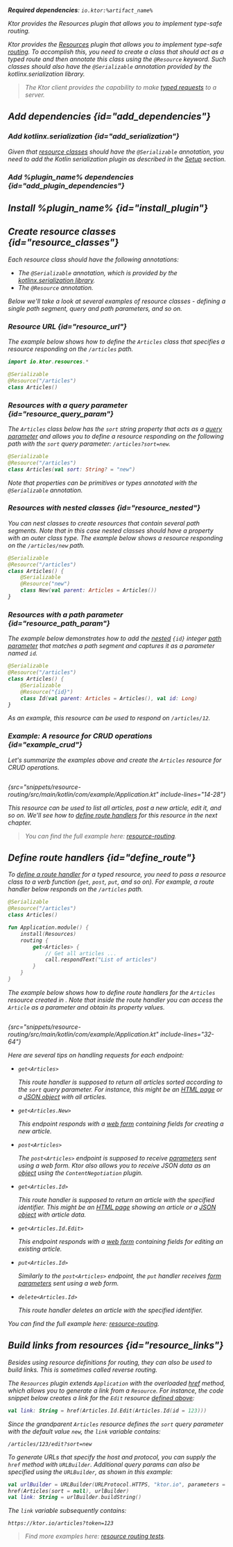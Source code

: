 [//]: # (title: Type-safe routing)

<show-structure for="chapter" depth="2"/>

<var name="plugin_name" value="Resources"/>
<var name="package_name" value="io.ktor.server.resources"/>
<var name="artifact_name" value="ktor-server-resources"/>

<tldr>
<p>
<b>Required dependencies</b>: <code>io.ktor:%artifact_name%</code>
</p>
<var name="example_name" value="resource-routing"/>
<include from="lib.topic" element-id="download_example"/>
<include from="lib.topic" element-id="native_server_supported"/>
</tldr>

<link-summary>Ktor provides the Resources plugin that allows you to implement type-safe routing.</link-summary>

Ktor provides the [Resources](https://api.ktor.io/ktor-shared/ktor-resources/io.ktor.resources/-resources/index.html) plugin that allows you to implement type-safe [routing](Routing_in_Ktor.md). To accomplish this, you need to create a class that should act as a typed route and then annotate this class using the `@Resource` keyword. Such classes should also have the `@Serializable` annotation provided by the kotlinx.serialization library.

> The Ktor client provides the capability to make [typed requests](type-safe-request.md) to a server.


## Add dependencies {id="add_dependencies"}

### Add kotlinx.serialization {id="add_serialization"}

Given that [resource classes](#resource_classes) should have the `@Serializable` annotation, you need to add the Kotlin serialization plugin as described in the [Setup](https://github.com/Kotlin/kotlinx.serialization#setup) section.

### Add %plugin_name% dependencies {id="add_plugin_dependencies"}

<include from="lib.topic" element-id="add_ktor_artifact_intro"/>
<include from="lib.topic" element-id="add_ktor_artifact"/>


## Install %plugin_name% {id="install_plugin"}

<include from="lib.topic" element-id="install_plugin"/>


## Create resource classes {id="resource_classes"}

<snippet id="resource_classes_server">

Each resource class should have the following annotations:
* The `@Serializable` annotation, which is provided by the [kotlinx.serialization library](#add_serialization).
* The `@Resource` annotation.

Below we'll take a look at several examples of resource classes - defining a single path segment, query and path parameters, and so on.

### Resource URL {id="resource_url"}

The example below shows how to define the `Articles` class that specifies a resource responding on the `/articles` path. 

```kotlin
import io.ktor.resources.*

@Serializable
@Resource("/articles")
class Articles()
```

### Resources with a query parameter {id="resource_query_param"}

The `Articles` class below has the `sort` string property that acts as a [query parameter](requests.md#query_parameters) and allows you to define a resource responding on the following path with the `sort` query parameter: `/articles?sort=new`. 

```kotlin
@Serializable
@Resource("/articles")
class Articles(val sort: String? = "new")
```

Note that properties can be primitives or types annotated with the `@Serializable` annotation.

### Resources with nested classes {id="resource_nested"}

You can nest classes to create resources that contain several path segments. Note that in this case nested classes should have a property with an outer class type. 
The example below shows a resource responding on the `/articles/new` path.


```kotlin
@Serializable
@Resource("/articles")
class Articles() {
    @Serializable
    @Resource("new")
    class New(val parent: Articles = Articles())
}
```

### Resources with a path parameter {id="resource_path_param"}

The example below demonstrates how to add the [nested](#resource_nested) `{id}` integer [path parameter](Routing_in_Ktor.md#path_parameter) that matches a path segment and captures it as a parameter named `id`.

```kotlin
@Serializable
@Resource("/articles")
class Articles() {
    @Serializable
    @Resource("{id}")
    class Id(val parent: Articles = Articles(), val id: Long)
}
```

As an example, this resource can be used to respond on `/articles/12`.

</snippet>

### Example: A resource for CRUD operations {id="example_crud"}

Let's summarize the examples above and create the `Articles` resource for CRUD operations.

```kotlin
```
{src="snippets/resource-routing/src/main/kotlin/com/example/Application.kt" include-lines="14-28"}

This resource can be used to list all articles, post a new article, edit it, and so on. We'll see how to [define route handlers](#define_route) for this resource in the next chapter.

> You can find the full example here: [resource-routing](https://github.com/ktorio/ktor-documentation/tree/%ktor_version%/codeSnippets/snippets/resource-routing).



## Define route handlers {id="define_route"}

To [define a route handler](Routing_in_Ktor.md#define_route) for a typed resource, you need to pass a resource class to a verb function (`get`, `post`, `put`, and so on).
For example, a route handler below responds on the `/articles` path.

```kotlin
@Serializable
@Resource("/articles")
class Articles()

fun Application.module() {
    install(Resources)
    routing {
        get<Articles> {
            // Get all articles ...
            call.respondText("List of articles")
        }
    }
}
```

The example below shows how to define route handlers for the `Articles` resource created in [](#example_crud). Note that inside the route handler you can access the `Article` as a parameter and obtain its property values.

```kotlin
```
{src="snippets/resource-routing/src/main/kotlin/com/example/Application.kt" include-lines="32-64"}

Here are several tips on handling requests for each endpoint:

- `get<Articles>`

   This route handler is supposed to return all articles sorted according to the `sort` query parameter.
   For instance, this might be an [HTML page](responses.md#html) or a [JSON object](responses.md#object) with all articles.

- `get<Articles.New>`

   This endpoint responds with a [web form](responses.md#html) containing fields for creating a new article.
- `post<Articles>`

   The `post<Articles>` endpoint is supposed to receive [parameters](requests.md#form_parameters) sent using a web form.
   Ktor also allows you to receive JSON data as an [object](requests.md#objects) using the `ContentNegotiation` plugin.
- `get<Articles.Id>`

   This route handler is supposed to return an article with the specified identifier.
   This might be an [HTML page](responses.md#html) showing an article or a [JSON object](responses.md#object) with article data.
- `get<Articles.Id.Edit>`

  This endpoint responds with a [web form](responses.md#html) containing fields for editing an existing article.
- `put<Articles.Id>`

   Similarly to the `post<Articles>` endpoint, the `put` handler receives [form parameters](requests.md#form_parameters) sent using a web form.
- `delete<Articles.Id>`

   This route handler deletes an article with the specified identifier.

You can find the full example here: [resource-routing](https://github.com/ktorio/ktor-documentation/tree/%ktor_version%/codeSnippets/snippets/resource-routing).


## Build links from resources {id="resource_links"}

Besides using resource definitions for routing, they can also be used to build links.
This is sometimes called _reverse routing_.

The `Resources` plugin extends `Application` with the overloaded [href](https://api.ktor.io/ktor-server/ktor-server-plugins/ktor-server-resources/io.ktor.server.resources/href.html) method, which allows you to generate a link from a `Resource`. For instance, the code snippet below creates a link for the `Edit` resource [defined above](#example_crud):

```kotlin
val link: String = href(Articles.Id.Edit(Articles.Id(id = 123)))
```

Since the grandparent `Articles` resource defines the `sort` query parameter with the default value `new`, the `link` variable contains:

```
/articles/123/edit?sort=new
```

To generate URLs that specify the host and protocol, you can supply the `href` method with `URLBuilder`.
Additional query params can also be specified using the `URLBuilder`, as shown in this example:

```kotlin
val urlBuilder = URLBuilder(URLProtocol.HTTPS, "ktor.io", parameters = parametersOf("token", "123"))
href(Articles(sort = null), urlBuilder)
val link: String = urlBuilder.buildString()
```

The `link` variable subsequently contains:

```
https://ktor.io/articles?token=123
```

> Find more examples here: [resource routing tests](https://github.com/ktorio/ktor-documentation/tree/%ktor_version%/codeSnippets/snippets/resource-routing/src/test/kotlin/ApplicationTest.kt).
